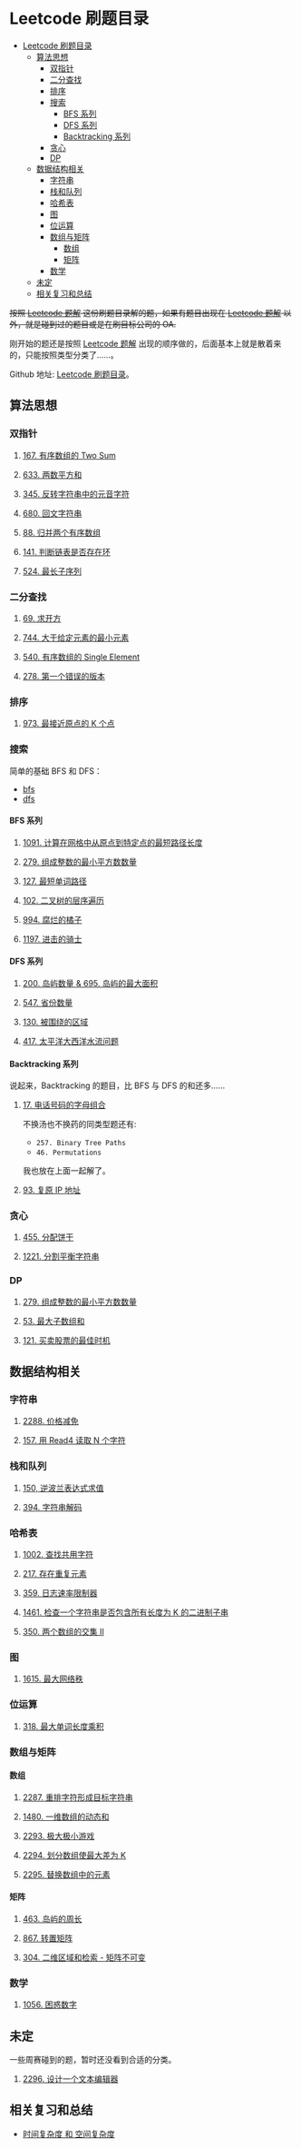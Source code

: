 # Leetcode 刷题目录

- [Leetcode 刷题目录](#leetcode-刷题目录)
  - [算法思想](#算法思想)
    - [双指针](#双指针)
    - [二分查找](#二分查找)
    - [排序](#排序)
    - [搜索](#搜索)
      - [BFS 系列](#bfs-系列)
      - [DFS 系列](#dfs-系列)
      - [Backtracking 系列](#backtracking-系列)
    - [贪心](#贪心)
    - [DP](#dp)
  - [数据结构相关](#数据结构相关)
    - [字符串](#字符串)
    - [栈和队列](#栈和队列)
    - [哈希表](#哈希表)
    - [图](#图)
    - [位运算](#位运算)
    - [数组与矩阵](#数组与矩阵)
      - [数组](#数组)
      - [矩阵](#矩阵)
    - [数学](#数学)
  - [未定](#未定)
  - [相关复习和总结](#相关复习和总结)

~~按照 [Leetcode 题解](https://github.com/CyC2018/CS-Notes/blob/master/notes/Leetcode%20%E9%A2%98%E8%A7%A3%20-%20%E7%9B%AE%E5%BD%95.md) 这份刷题目录解的题，如果有题目出现在 [Leetcode 题解](https://github.com/CyC2018/CS-Notes/blob/master/notes/Leetcode%20%E9%A2%98%E8%A7%A3%20-%20%E7%9B%AE%E5%BD%95.md) 以外，就是碰到过的题目或是在刷目标公司的 OA.~~

刚开始的题还是按照 [Leetcode 题解](https://github.com/CyC2018/CS-Notes/blob/master/notes/Leetcode%20%E9%A2%98%E8%A7%A3%20-%20%E7%9B%AE%E5%BD%95.md) 出现的顺序做的，后面基本上就是散着来的，只能按照类型分类了……。

Github 地址: [Leetcode 刷题目录](https://github.com/GoldenaArcher/js_leetcode)。

## 算法思想

### 双指针

1. [167. 有序数组的 Two Sum](https://goldenaarcher.blog.csdn.net/article/details/117911867)

2. [633. 两数平方和](https://goldenaarcher.blog.csdn.net/article/details/117911867)

3. [345. 反转字符串中的元音字符](https://goldenaarcher.blog.csdn.net/article/details/117968528)

4. [680. 回文字符串](https://goldenaarcher.blog.csdn.net/article/details/118008220)

5. [88. 归并两个有序数组](https://goldenaarcher.blog.csdn.net/article/details/118040111)

6. [141. 判断链表是否存在环](https://goldenaarcher.blog.csdn.net/article/details/118078119)

7. [524. 最长子序列](https://goldenaarcher.blog.csdn.net/article/details/118098338)

### 二分查找

1. [69. 求开方](https://goldenaarcher.blog.csdn.net/article/details/118638265)

2. [744. 大于给定元素的最小元素](https://goldenaarcher.blog.csdn.net/article/details/118691478)

3. [540. 有序数组的 Single Element](https://goldenaarcher.blog.csdn.net/article/details/118998090)
4. [278. 第一个错误的版本](https://goldenaarcher.blog.csdn.net/article/details/120090799)

### 排序

1. [973. 最接近原点的 K 个点](https://goldenaarcher.blog.csdn.net/article/details/125110056)

### 搜索

简单的基础 BFS 和 DFS：

- [bfs](https://goldenaarcher.blog.csdn.net/article/details/124957784)
- [dfs](https://blog.csdn.net/weixin_42938619/article/details/125013749)

#### BFS 系列

1. [1091. 计算在网格中从原点到特定点的最短路径长度](https://blog.csdn.net/weixin_42938619/article/details/124964069)

2. [279. 组成整数的最小平方数数量](https://goldenaarcher.blog.csdn.net/article/details/124977507)

3. [127. 最短单词路径](https://goldenaarcher.blog.csdn.net/article/details/124995612)
4. [102. 二叉树的层序遍历](https://goldenaarcher.blog.csdn.net/article/details/124996421)
5. [994. 腐烂的橘子](https://goldenaarcher.blog.csdn.net/article/details/125025627)
6. [1197. 进击的骑士](https://goldenaarcher.blog.csdn.net/article/details/125112742)

#### DFS 系列

1. [200. 岛屿数量 & 695. 岛屿的最大面积](https://blog.csdn.net/weixin_42938619/article/details/125013811)

2. [547. 省份数量](https://goldenaarcher.blog.csdn.net/article/details/125030401)
3. [130. 被围绕的区域](https://blog.csdn.net/weixin_42938619/article/details/125026379?)
4. [417. 太平洋大西洋水流问题](https://goldenaarcher.blog.csdn.net/article/details/125030632)

#### Backtracking 系列

说起来，Backtracking 的题目，比 BFS 与 DFS 的和还多……

1. [17. 电话号码的字母组合](https://goldenaarcher.blog.csdn.net/article/details/125030421)

   不换汤也不换药的同类型题还有:

   - `257. Binary Tree Paths`
   - `46. Permutations`

   我也放在上面一起解了。

2. [93. 复原 IP 地址](https://goldenaarcher.blog.csdn.net/article/details/125039462)

### 贪心

1. [455. 分配饼干](https://goldenaarcher.blog.csdn.net/article/details/124944952)

2. [1221. 分割平衡字符串](https://goldenaarcher.blog.csdn.net/article/details/125030442)

### DP

1. [279. 组成整数的最小平方数数量](https://goldenaarcher.blog.csdn.net/article/details/124977693)

2. [53. 最大子数组和](https://goldenaarcher.blog.csdn.net/article/details/125043305)

3. [121. 买卖股票的最佳时机](https://goldenaarcher.blog.csdn.net/article/details/125146148)

## 数据结构相关

### 字符串

1. [2288. 价格减免](https://goldenaarcher.blog.csdn.net/article/details/125030944)

2. [157. 用 Read4 读取 N 个字符](https://goldenaarcher.blog.csdn.net/article/details/125057439)

### 栈和队列

1. [150, 逆波兰表达式求值](https://goldenaarcher.blog.csdn.net/article/details/125100604)

2. [394. 字符串解码](https://goldenaarcher.blog.csdn.net/article/details/125109032)

### 哈希表

1. [1002. 查找共用字符](https://goldenaarcher.blog.csdn.net/article/details/125030458)

2. [217. 存在重复元素](https://blog.csdn.net/weixin_42938619/article/details/125041421?)
3. [359. 日志速率限制器](https://goldenaarcher.blog.csdn.net/article/details/125062087)
4. [1461. 检查一个字符串是否包含所有长度为 K 的二进制子串](https://blog.csdn.net/weixin_42938619/article/details/125063909)
5. [350. 两个数组的交集 II](https://goldenaarcher.blog.csdn.net/article/details/125139560)

### 图

1. [1615. 最大网络秩](https://goldenaarcher.blog.csdn.net/article/details/124777888)

### 位运算

1. [318. 最大单词长度乘积](https://goldenaarcher.blog.csdn.net/article/details/125030472)

### 数组与矩阵

#### 数组

1. [2287. 重排字符形成目标字符串](https://goldenaarcher.blog.csdn.net/article/details/125030624)

2. [1480. 一维数组的动态和](https://goldenaarcher.blog.csdn.net/article/details/125100932)
3. [2293. 极大极小游戏](https://blog.csdn.net/weixin_42938619/article/details/125131635)
4. [2294. 划分数组使最大差为 K](https://goldenaarcher.blog.csdn.net/article/details/125131724)
5. [2295. 替换数组中的元素](https://goldenaarcher.blog.csdn.net/article/details/125131876)

#### 矩阵

1. [463. 岛屿的周长](https://goldenaarcher.blog.csdn.net/article/details/125062580)

2. [867. 转置矩阵](https://goldenaarcher.blog.csdn.net/article/details/125101218)

3. [304. 二维区域和检索 - 矩阵不可变](https://goldenaarcher.blog.csdn.net/article/details/125118318)

### 数学

1. [1056. 困惑数字](https://goldenaarcher.blog.csdn.net/article/details/125056263)

## 未定

一些周赛碰到的题，暂时还没看到合适的分类。

1. [2296. 设计一个文本编辑器](https://goldenaarcher.blog.csdn.net/article/details/125132105)

## 相关复习和总结

- [时间复杂度 和 空间复杂度](https://goldenaarcher.blog.csdn.net/article/details/120049383)
